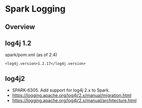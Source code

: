 # Spark Logging

## Overview


## log4j 1.2

spark/pom.xml (as of 2.4)

```
<log4j.version>1.2.17</log4j.version>
```


## log4j2

* SPARK-6305. Add support for log4j 2.x to Spark.
* https://logging.apache.org/log4j/2.x/manual/migration.html
* https://logging.apache.org/log4j/2.x/manual/architecture.html
